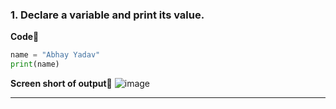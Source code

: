 <h3>1. Declare a variable and print its value.</h3>

**Code📅**

```python
name = "Abhay Yadav"
print(name)
```

**Screen short of output📝**
![image](https://github.com/user-attachments/assets/5c23d2a1-fa56-4ccd-95e9-56cd7b0f87a3)

---
